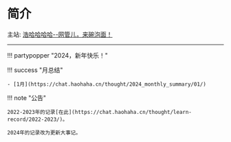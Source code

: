 # 简介

主站: [浩哈哈哈哈--网管儿，来碗泡面！](https://haohaha.cn)

---

!!! partypopper "2024，新年快乐！"

!!! success "月总结"

    - [1月](https://chat.haohaha.cn/thought/2024_monthly_summary/01/)

!!! note "公告"

	2022-2023年的记录[在此](https://chat.haohaha.cn/thought/learn-record/2022-2023/)。

	2024年的记录改为更新大事记。
